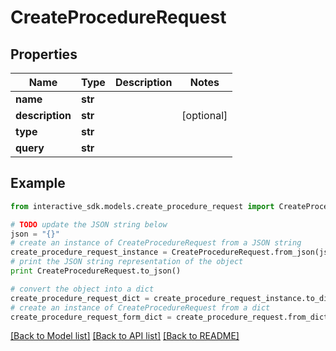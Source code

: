# CreateProcedureRequest


## Properties

Name | Type | Description | Notes
------------ | ------------- | ------------- | -------------
**name** | **str** |  | 
**description** | **str** |  | [optional] 
**type** | **str** |  | 
**query** | **str** |  | 

## Example

```python
from interactive_sdk.models.create_procedure_request import CreateProcedureRequest

# TODO update the JSON string below
json = "{}"
# create an instance of CreateProcedureRequest from a JSON string
create_procedure_request_instance = CreateProcedureRequest.from_json(json)
# print the JSON string representation of the object
print CreateProcedureRequest.to_json()

# convert the object into a dict
create_procedure_request_dict = create_procedure_request_instance.to_dict()
# create an instance of CreateProcedureRequest from a dict
create_procedure_request_form_dict = create_procedure_request.from_dict(create_procedure_request_dict)
```
[[Back to Model list]](../README.md#documentation-for-models) [[Back to API list]](../README.md#documentation-for-api-endpoints) [[Back to README]](../README.md)


